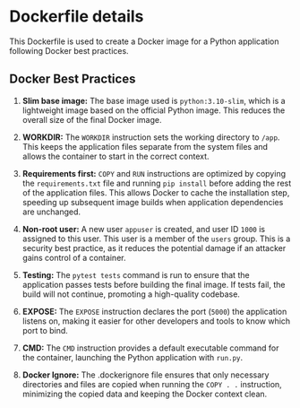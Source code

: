 # Dockerfile details

This Dockerfile is used to create a Docker image for a Python application following Docker best practices.

## Docker Best Practices

1. **Slim base image:** The base image used is `python:3.10-slim`, which is a lightweight image based on the official Python image. This reduces the overall size of the final Docker image.

2. **WORKDIR:** The `WORKDIR` instruction sets the working directory to `/app`. This keeps the application files separate from the system files and allows the container to start in the correct context.

3. **Requirements first:** `COPY` and `RUN` instructions are optimized by copying the `requirements.txt` file and running `pip install` before adding the rest of the application files. This allows Docker to cache the installation step, speeding up subsequent image builds when application dependencies are unchanged.

4. **Non-root user:** A new user `appuser` is created, and user ID `1000` is assigned to this user. This user is a member of the `users` group. This is a security best practice, as it reduces the potential damage if an attacker gains control of a container.

6. **Testing:** The `pytest tests` command is run to ensure that the application passes tests before building the final image. If tests fail, the build will not continue, promoting a high-quality codebase.

7. **EXPOSE:** The `EXPOSE` instruction declares the port (`5000`) the application listens on, making it easier for other developers and tools to know which port to bind.

8. **CMD:** The `CMD` instruction provides a default executable command for the container, launching the Python application with `run.py`.

9. **Docker Ignore:** The .dockerignore file ensures that only necessary directories and files are copied when running the `COPY . .` instruction, minimizing the copied data and keeping the Docker context clean.